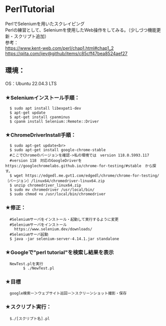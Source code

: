 # PerlTutorial
PerlでSeleniumを用いたスクレイピング<br>
Perlの練習として、Seleniumを使用したWeb操作をしてみる。（少しづつ機能更新・スクリプト追加）<br>
参考：<br>
      https://www.kent-web.com/perl/chap1.html#chap1_2<br>
      https://qiita.com/jiey@github/items/c85cff47bea8524aef27<br>
## 環境：<br>
  OS：Ubuntu 22.04.3 LTS<br>
  ### ★Seleniumインストール手順：<br>
      $ sudo apt install libexpat1-dev
      $ apt-get update
      $ apt-get install cpanminus
      $ cpanm install Selenium::Remote::Driver
  ### ★ChromeDriverInstall手順：<br>
      $ sudo apt-get update<br>
      $ sudo apt-get install google-chrome-stable
      #ここでChromeのバージョンを確認->私の環境では　version 118.0.5993.117
      #version 118　対応のGoogleDriverを　https://googlechromelabs.github.io/chrome-for-testing/#stable　から探す。
      $ wget https://edgedl.me.gvt1.com/edgedl/chrome/chrome-for-testing/｛バージョン｝/linux64/chromedriver-linux64.zip
      $ unzip chromedriver_linux64.zip
      $ sudo mv chromedriver /usr/local/bin/
      $ sudo chmod +x /usr/local/bin/chromedriver
### ★修正：<br>
      #Seleniumサーバをインストール・起動して実行するように変更
      #Seleniumサーバをインストール
        https://www.selenium.dev/downloads/
      #Seleniumサーバ起動
      $ java -jar selenium-server-4.14.1.jar standalone
### ★Googleで"perl tutorial"を検索し結果を表示
      NewTest.plを実行
            $ ./NewTest.pl
### ★目標
      google検索ー＞ウェブサイト巡回ー＞スクリーンショット撮影・保存


      
### ★スクリプト実行：<br>
      $./[スクリプト名].pl
      
